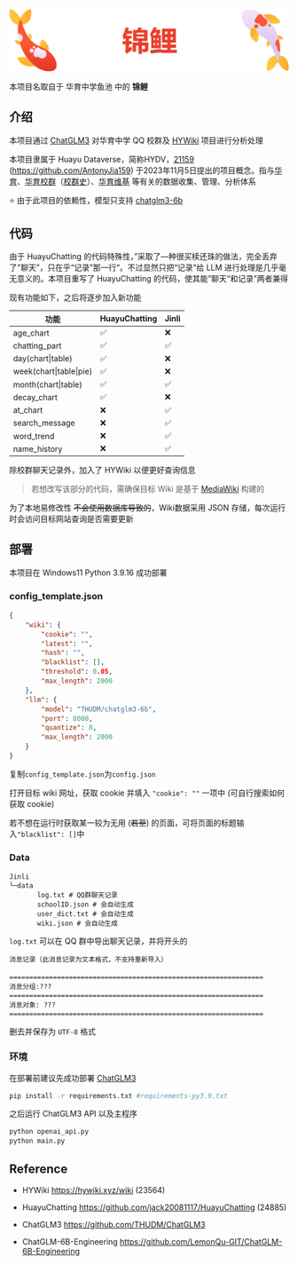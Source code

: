 <div align=center><img src="image/header_new.png"></div>

本项目名取自于 华育中学鱼池 中的 **锦鲤**

## 介绍

本项目通过 [ChatGLM3](https://github.com/THUDM/ChatGLM3) 对华育中学 QQ 校群及 [HYWiki](https://hywiki.xyz/wiki) 项目进行分析处理

本项目隶属于 Huayu Dataverse，简称HYDV，[21159](https://hywiki.xyz/wiki/21159) (https://github.com/AntonyJia159) 于2023年11月5日提出的项目概念。指与[华育](https://hywiki.xyz/wiki/华育)、[华育校群](https://hywiki.xyz/wiki/校群)（[校群史](https://hywiki.xyz/wiki/校群史)）、[华育维基](https://hywiki.xyz/wiki/华育维基史) 等有关的数据收集、管理、分析体系

⭐ 由于此项目的依赖性，模型只支持 [chatglm3-6b](https://huggingface.co/THUDM/chatglm3-6b)

## 代码

由于 HuayuChatting 的代码特殊性，”采取了—种很买椟还珠的做法，完全丢弃了"聊天”，只在乎“记录”那一行“。不过显然只把“记录”给 LLM 进行处理是几乎毫无意义的。本项目重写了 HuayuChatting 的代码，使其能”聊天“和记录”两者兼得

现有功能如下，之后将逐步加入新功能

| 功能                    | HuayuChatting | Jinli |
| ----------------------- | ------------- | -------- |
| age_chart               | ✅             | ❌        |
| chatting_part           | ✅             | ✅        |
| day(chart\|table)       | ✅             | ❌        |
| week(chart\|table\|pie) | ✅             | ❌        |
| month(chart\|table)     | ✅             | ✅        |
| decay_chart             | ✅             | ❌        |
| at_chart                | ❌             | ✅        |
| search_message          | ❌             | ✅        |
| word_trend              | ❌             | ✅        |
| name_history            | ❌             | ✅        |

除校群聊天记录外，加入了 HYWiki 以便更好查询信息

> 若想改写该部分的代码，需确保目标 Wiki 是基于 [MediaWiki](https://m.mediawiki.org/wiki/MediaWiki) 构建的

为了本地易修改性 ~~不会使用数据库导致的~~，Wiki数据采用 JSON 存储，每次运行时会访问目标网站查询是否需要更新

## 部署

本项目在 Windows11 Python 3.9.16 成功部署

### config_template.json

```json
{
    "wiki": {
        "cookie": "",
        "latest": "",
        "hash": "",
        "blacklist": [],
        "threshold": 0.05,
        "max_length": 2000
    },
    "llm": {
        "model": "THUDM/chatglm3-6b",
        "port": 8000,
        "quantize": 8,
        "max_length": 2000
    }
}
```

复制`config_template.json`为`config.json`

打开目标 wiki 网址，获取 cookie 并填入 `"cookie": ""` 一项中 (可自行搜索如何获取 cookie)

若不想在运行时获取某一较为无用 (~~若至~~) 的页面，可将页面的标题输入`"blacklist": []`中

### Data

```
Jinli 
└─data
       log.txt # QQ群聊天记录
       schoolID.json # 会自动生成
       user_dict.txt # 会自动生成
       wiki.json # 会自动生成
```

`log.txt` 可以在 QQ 群中导出聊天记录，并将开头的

```
消息记录（此消息记录为文本格式，不支持重新导入）

================================================================
消息分组:???
================================================================
消息对象: ???
================================================================

```

删去并保存为 `UTF-8` 格式

### 环境

 在部署前建议先成功部署 [ChatGLM3](https://github.com/THUDM/ChatGLM3)

```bash
pip install -r requirements.txt #requirements-py3.9.txt
```

之后运行 ChatGLM3 API 以及主程序

```bash
python openai_api.py
python main.py
```

## Reference

* HYWiki https://hywiki.xyz/wiki (23564)

* HuayuChatting https://github.com/jack20081117/HuayuChatting (24885)
* ChatGLM3 https://github.com/THUDM/ChatGLM3
* ChatGLM-6B-Engineering https://github.com/LemonQu-GIT/ChatGLM-6B-Engineering

